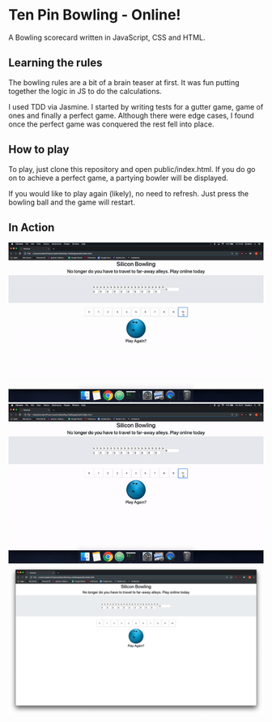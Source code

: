 # Ten Pin Bowling - Online!

A Bowling scorecard written in JavaScript, CSS and HTML.

## Learning the rules

The bowling rules are a bit of a brain teaser at first. It was fun putting together the logic in JS to do the calculations.

I used TDD via Jasmine. I started by writing tests for a gutter game, game of ones and finally a perfect game. Although there were edge cases, I found once the perfect game was conquered the rest fell into place.

## How to play

To play, just clone this repository and open public/index.html. If you do go on to achieve a perfect game, a partying bowler will be displayed.

If you would like to play again (likely), no need to refresh. Just press the bowling ball and the game will restart.


## In Action
![alt test](/images/perfect-game.gif)
![alt test](/images/ezgif.com-video-to-gif.gif)
![alt test](/images/home-screen.png)
